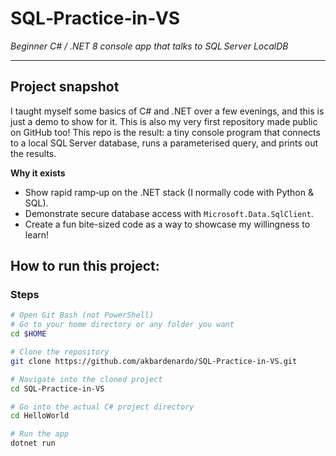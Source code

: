 # SQL‑Practice‑in‑VS  
*Beginner C# / .NET 8 console app that talks to SQL Server LocalDB*

---

## Project snapshot

I taught myself some basics of C# and .NET over a few evenings, and this is just a demo to show for it. This is also my very first repository made public on GitHub too! 
This repo is the result: a tiny console program that connects to a local SQL Server database, runs a parameterised query, and prints out the results.

**Why it exists**

* Show rapid ramp‑up on the .NET stack (I normally code with Python & SQL).  
* Demonstrate secure database access with `Microsoft.Data.SqlClient`.
* Create a fun bite-sized code as a way to showcase my willingness to learn!

## How to run this project:

### Steps

```bash
# Open Git Bash (not PowerShell)
# Go to your home directory or any folder you want
cd $HOME

# Clone the repository
git clone https://github.com/akbardenardo/SQL-Practice-in-VS.git

# Navigate into the cloned project
cd SQL-Practice-in-VS

# Go into the actual C# project directory
cd HelloWorld

# Run the app
dotnet run
